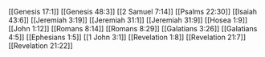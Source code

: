 [[Genesis 17:1]]
[[Genesis 48:3]]
[[2 Samuel 7:14]]
[[Psalms 22:30]]
[[Isaiah 43:6]]
[[Jeremiah 3:19]]
[[Jeremiah 31:1]]
[[Jeremiah 31:9]]
[[Hosea 1:9]]
[[John 1:12]]
[[Romans 8:14]]
[[Romans 8:29]]
[[Galatians 3:26]]
[[Galatians 4:5]]
[[Ephesians 1:5]]
[[1 John 3:1]]
[[Revelation 1:8]]
[[Revelation 21:7]]
[[Revelation 21:22]]
